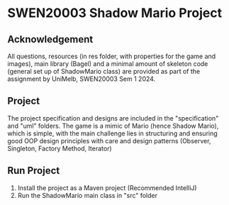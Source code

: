 # SWEN20003 Shadow Mario Project
## Acknowledgement
All questions, resources (in res folder, with properties for the game
and images), main library (Bagel) and a minimal amount of 
skeleton code (general set up of ShadowMario class)
are provided as part of the assignment by UniMelb, SWEN20003 
Sem 1 2024.

## Project
The project specification and designs are included in 
the "specification" and "uml" folders. The game is a mimic of 
Mario (hence Shadow Mario), which is simple, with the main challenge
lies in structuring and ensuring good OOP design principles with
care and design patterns (Observer, Singleton, Factory Method, Iterator)

## Run Project
1. Install the project as a Maven project (Recommended IntelliJ)
2. Run the ShadowMario main class in "src" folder
